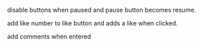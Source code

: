 disable buttons when paused and pause button becomes resume. 

add like number to like button and adds a like when clicked. 

add comments when entered